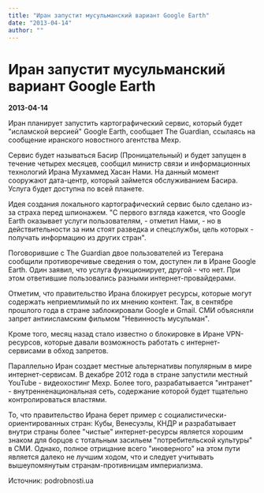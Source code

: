 ```yaml
---
title: "Иран запустит мусульманский вариант Google Earth"
date: "2013-04-14"
author: ""
---
```


# Иран запустит мусульманский вариант Google Earth

**2013-04-14** 

Иран планирует запустить картографический сервис, который будет "исламской версией" Google Earth, сообщает The Guardian, ссылаясь на сообщение иранского новостного агентства Мехр.



Сервис будет называться Басир (Проницательный) и будет запущен в течение четырех месяцев, сообщил министр связи и информационных технологий Ирана Мухаммед Хасан Нами. На данный момент сооружают дата-центр, который займется обслуживанием Басира. Услуга будет доступна по всей планете.



Идея создания локального картографический сервис было сделано из-за страха перед шпионажем. "С первого взгляда кажется, что Google Earth оказывает услуги пользователям, - отметил Нами, - но в действительности за ним стоят разведка и спецслужбы, цель которых - получать информацию из других стран".

 

Поговорившие с The Guardian двое пользователей из Тегерана сообщили противоречивые сведения о том, доступен ли в Иране Google Earth. Один заявил, что услуга функционирует, другой - что нет. При этом ответившие пользовались разными интернет-провайдерами.



Отметим, что правительство Ирана блокирует ресурсы, которые могут содержать неприемлимый по их мнению контент. Так, в сентябре прошлого года в стране заблокировали Google и Gmail. СМИ объясняли запрет антиисламским фильмом "Невинность мусульман".



Кроме того, месяц назад стало известно о блокировке в Иране VPN-ресурсов, которые давали возможность работать с интернет-сервисами в обход запретов.



Параллельно Иран создает местные альтернативы популярным в мире интернет-сервисам. В декабре 2012 года в стране запустили местный YouTube - видеохостинг Мехр. Более того, разрабатывается "интранет" - внутренненациональная сеть, содержание которой будет тщательно контролироваться властями.

То, что правительство Ирана берет пример с социалистически-ориентированных стран: Кубы, Венесуэлы, КНДР и разрабатывает внутри страны более "чистые" интернет-ресурсы является хорошим знаком для борцов с тотальным засильем "потребительской культуры" в СМИ. Однако, полное отрицание всего "иноверного" на этом пути является далеко не лучшим ходом, что и следует учитывать вышеупомянутым странам-противницам империализма.

Источник: podrobnosti.ua